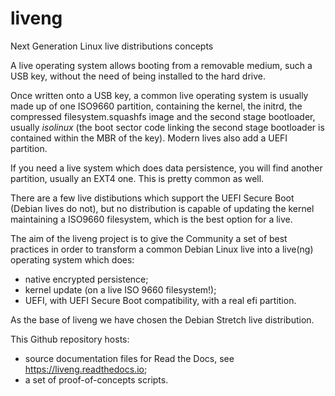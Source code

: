 # liveng

Next Generation Linux live distributions concepts

A live operating system allows booting from a removable medium, such a USB key, without the need of being installed to the hard drive.

Once written onto a USB key, a common live operating system is usually made up of one ISO9660 partition, containing the kernel, the initrd, the compressed filesystem.squashfs image and the second stage bootloader, usually *isolinux* (the boot sector code linking the second stage bootloader is contained within the MBR of the key). Modern lives also add a UEFI partition.

If you need a live system which does data persistence, you will find another partition, usually an EXT4 one. This is pretty common as well.

There are a few live distibutions which support the UEFI Secure Boot (Debian lives do not), but no distribution is capable of updating the kernel maintaining a ISO9660 filesystem, which is the best option for a live.

The aim of the liveng project is to give the Community a set of best practices in order to transform a common Debian Linux live into a live(ng) operating system which does:

* native encrypted persistence;
* kernel update (on a live ISO 9660 filesystem!);
* UEFI, with UEFI Secure Boot compatibility, with a real efi partition.
  
As the base of liveng we have chosen the Debian Stretch live distribution.

This Github repository hosts:

* source documentation files for Read the Docs, see https://liveng.readthedocs.io;
* a set of proof-of-concepts scripts.
